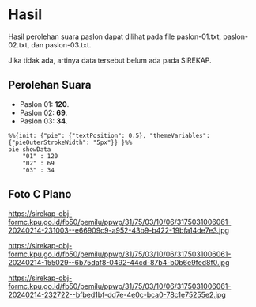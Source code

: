 # Hasil

Hasil perolehan suara paslon dapat dilihat pada file paslon-01.txt, paslon-02.txt, dan paslon-03.txt.

Jika tidak ada, artinya data tersebut belum ada pada SIREKAP.

## Perolehan Suara

 * Paslon 01: **120**.
 * Paslon 02: **69**.
 * Paslon 03: **34**.

```mermaid
%%{init: {"pie": {"textPosition": 0.5}, "themeVariables": {"pieOuterStrokeWidth": "5px"}} }%%
pie showData
    "01" : 120
    "02" : 69
    "03" : 34
```
## Foto C Plano

https://sirekap-obj-formc.kpu.go.id/fb50/pemilu/ppwp/31/75/03/10/06/3175031006061-20240214-231003--e66909c9-a952-43b9-b422-19bfa14de7e3.jpg

https://sirekap-obj-formc.kpu.go.id/fb50/pemilu/ppwp/31/75/03/10/06/3175031006061-20240214-155029--6b75daf8-0492-44cd-87b4-b0b6e9fed8f0.jpg

https://sirekap-obj-formc.kpu.go.id/fb50/pemilu/ppwp/31/75/03/10/06/3175031006061-20240214-232722--bfbed1bf-dd7e-4e0c-bca0-78c1e75255e2.jpg
